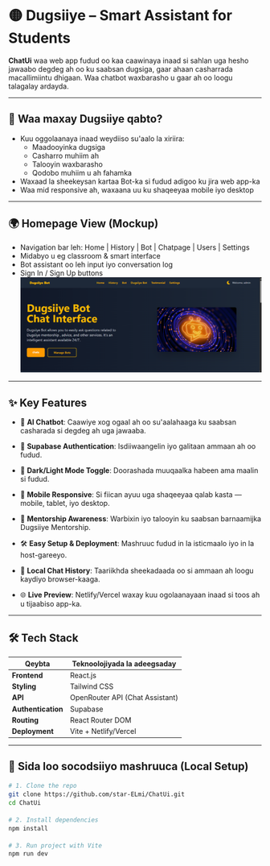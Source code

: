 # 🟡 Dugsiiye – Smart Assistant for Students

**ChatUi** waa web app fudud oo kaa caawinaya inaad si sahlan uga hesho jawaabo degdeg ah oo ku saabsan dugsiga, gaar ahaan casharrada macallimiintu dhigaan. Waa chatbot waxbarasho u gaar ah oo loogu talagalay ardayda.

---

## 🧠 Waa maxay Dugsiiye qabto?

- Kuu oggolaanaya inaad weydiiso su'aalo la xiriira:
  - Maadooyinka dugsiga
  - Casharro muhiim ah
  - Talooyin waxbarasho
  - Qodobo muhiim u ah fahamka
- Waxaad la sheekeysan kartaa Bot-ka si fudud adigoo ku jira web app-ka
- Waa mid responsive ah, waxaana uu ku shaqeeyaa mobile iyo desktop

---

## 🌍 Homepage View (Mockup)

- Navigation bar leh: Home | History | Bot | Chatpage | Users | Settings
- Midabyo u eg classroom & smart interface
- Bot assistant oo leh input iyo conversation log
- Sign In / Sign Up buttons  
![alt text](image-1.png)

---

## ✨ Key Features

- 🤖 **AI Chatbot**: Caawiye xog ogaal ah oo su'aalahaaga ku saabsan casharada si degdeg ah uga jawaaba.

- 🔐 **Supabase Authentication**: Isdiiwaangelin iyo galitaan ammaan ah oo fudud.
- 🌙 **Dark/Light Mode Toggle**: Doorashada muuqaalka habeen ama maalin si fudud.
- 📱 **Mobile Responsive**: Si fiican ayuu uga shaqeeyaa qalab kasta — mobile, tablet, iyo desktop.
- 🧠 **Mentorship Awareness**: Warbixin iyo talooyin ku saabsan barnaamijka Dugsiiye Mentorship.
- 🛠️ **Easy Setup & Deployment**: Mashruuc fudud in la isticmaalo iyo in la host-gareeyo.
- 🧩 **Local Chat History**: Taariikhda sheekadaada oo si ammaan ah loogu kaydiyo browser-kaaga.
- 🌐 **Live Preview**: Netlify/Vercel waxay kuu ogolaanayaan inaad si toos ah u tijaabiso app-ka.

---

## 🛠️ Tech Stack

| Qeybta            | Teknoolojiyada la adeegsaday           |
|-------------------|----------------------------------------|
| **Frontend**      | React.js                               |
| **Styling**       | Tailwind CSS                           |
| **API**           | OpenRouter API (Chat Assistant)        |
| **Authentication**| Supabase                               |
| **Routing**       | React Router DOM                       |
| **Deployment**    | Vite + Netlify/Vercel                  |

---

## 🔧 Sida loo socodsiiyo mashruuca (Local Setup)

```bash
# 1. Clone the repo
git clone https://github.com/star-ELmi/ChatUi.git
cd ChatUi

# 2. Install dependencies
npm install

# 3. Run project with Vite
npm run dev
